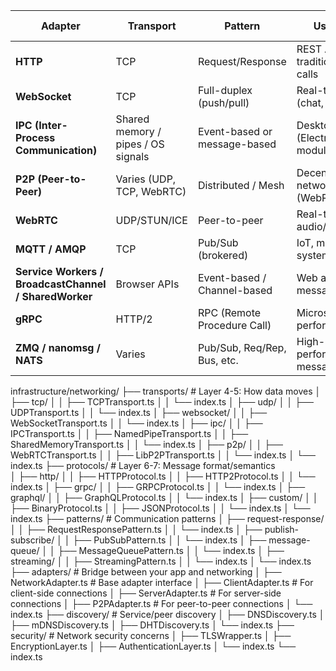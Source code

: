 | Adapter                                               | Transport                          | Pattern                      | Use Case                              | Abstraction Level |
| ----------------------------------------------------- | ---------------------------------- | ---------------------------- | ------------------------------------- | ----------------- |
| **HTTP**                                              | TCP                                | Request/Response             | REST APIs, traditional web calls      | Medium            |
| **WebSocket**                                         | TCP                                | Full-duplex (push/pull)      | Real-time apps (chat, games)          | Medium            |
| **IPC (Inter-Process Communication)**                 | Shared memory / pipes / OS signals | Event-based or message-based | Desktop apps (Electron, OS modules)   | Low               |
| **P2P (Peer-to-Peer)**                                | Varies (UDP, TCP, WebRTC)          | Distributed / Mesh           | Decentralized networks (WebRTC, IPFS) | Medium to High    |
| **WebRTC**                                            | UDP/STUN/ICE                       | Peer-to-peer                 | Real-time audio/video/data            | Medium            |
| **MQTT / AMQP**                                       | TCP                                | Pub/Sub (brokered)           | IoT, messaging systems                | High              |
| **Service Workers / BroadcastChannel / SharedWorker** | Browser APIs                       | Event-based / Channel-based  | Web app messaging                     | Medium            |
| **gRPC**                                              | HTTP/2                             | RPC (Remote Procedure Call)  | Microservices, performant APIs        | High              |
| **ZMQ / nanomsg / NATS**                              | Varies                             | Pub/Sub, Req/Rep, Bus, etc.  | High-performance messaging            | Medium to High    |

<!-- ------------------------------------------ -->

infrastructure/networking/
├── transports/              # Layer 4-5: How data moves
│   ├── tcp/
│   │   ├── TCPTransport.ts
│   │   └── index.ts
│   ├── udp/
│   │   ├── UDPTransport.ts
│   │   └── index.ts
│   ├── websocket/
│   │   ├── WebSocketTransport.ts
│   │   └── index.ts
│   ├── ipc/
│   │   ├── IPCTransport.ts
│   │   ├── NamedPipeTransport.ts
│   │   ├── SharedMemoryTransport.ts
│   │   └── index.ts
│   ├── p2p/
│   │   ├── WebRTCTransport.ts
│   │   ├── LibP2PTransport.ts
│   │   └── index.ts
│   └── index.ts
├── protocols/               # Layer 6-7: Message format/semantics  
│   ├── http/
│   │   ├── HTTPProtocol.ts
│   │   ├── HTTP2Protocol.ts
│   │   └── index.ts
│   ├── grpc/
│   │   ├── GRPCProtocol.ts
│   │   └── index.ts
│   ├── graphql/
│   │   ├── GraphQLProtocol.ts
│   │   └── index.ts
│   ├── custom/
│   │   ├── BinaryProtocol.ts
│   │   ├── JSONProtocol.ts
│   │   └── index.ts
│   └── index.ts
├── patterns/                # Communication patterns
│   ├── request-response/
│   │   ├── RequestResponsePattern.ts
│   │   └── index.ts
│   ├── publish-subscribe/
│   │   ├── PubSubPattern.ts
│   │   └── index.ts
│   ├── message-queue/
│   │   ├── MessageQueuePattern.ts
│   │   └── index.ts
│   ├── streaming/
│   │   ├── StreamingPattern.ts
│   │   └── index.ts
│   └── index.ts
├── adapters/                # Bridge between your app and networking
│   ├── NetworkAdapter.ts    # Base adapter interface
│   ├── ClientAdapter.ts     # For client-side connections
│   ├── ServerAdapter.ts     # For server-side connections
│   ├── P2PAdapter.ts        # For peer-to-peer connections
│   └── index.ts
├── discovery/               # Service/peer discovery
│   ├── DNSDiscovery.ts
│   ├── mDNSDiscovery.ts
│   ├── DHTDiscovery.ts
│   └── index.ts
├── security/                # Network security concerns
│   ├── TLSWrapper.ts
│   ├── EncryptionLayer.ts
│   ├── AuthenticationLayer.ts
│   └── index.ts
└── index.ts